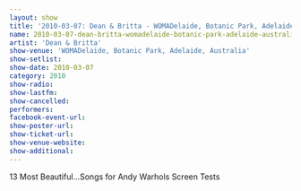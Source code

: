 ```yaml
---
layout: show
title: '2010-03-07: Dean & Britta - WOMADelaide, Botanic Park, Adelaide, Australia'
name: 2010-03-07-dean-britta-womadelaide-botanic-park-adelaide-australia
artist: 'Dean & Britta'
show-venue: 'WOMADelaide, Botanic Park, Adelaide, Australia'
show-setlist: 
show-date: 2010-03-07
category: 2010
show-radio: 
show-lastfm: 
show-cancelled: 
performers: 
facebook-event-url: 
show-poster-url: 
show-ticket-url: 
show-venue-website: 
show-additional: 
---
```


13 Most Beautiful...Songs for Andy Warhols Screen Tests